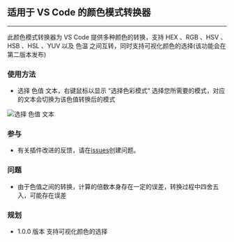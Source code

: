 ## 适用于 VS Code 的颜色模式转换器
---
此颜色模式转换器为 VS Code 提供多种颜色的转换，支持 HEX 、RGB 、HSV 、HSB 、HSL 、YUV 以及 色温 之间互转，同时支持可视化颜色的选择(该功能会在第二版本发布)

### 使用方法
* 选择 色值 文本，右键鼠标以显示 “选择色彩模式“ 选择您所需要的模式，对应的文本会切换为该色值转换后的模式

![选择 色值 文本](asserts/colors.gif)

### 参与
* 有关插件改进的反馈，请在[issues](https://github.com/JILL1231/color-mode/issues)创建问题。

### 问题
* 由于色值之间的转换，计算的倍数本身存在一定的误差，转换过程中四舍五入，可能存在误差

### 规划
* 1.0.0 版本
支持可视化颜色的选择